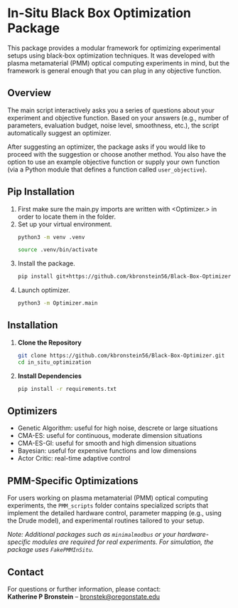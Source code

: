 # In-Situ Black Box Optimization Package

This package provides a modular framework for optimizing experimental setups using black‑box optimization techniques. It was developed with plasma metamaterial (PMM) optical computing experiments in mind, but the framework is general enough that you can plug in any objective function.

## Overview

The main script interactively asks you a series of questions about your experiment and objective function. Based on your answers (e.g., number of parameters, evaluation budget, noise level, smoothness, etc.), the script automatically suggest an optimizer.

After suggesting an optimizer, the package asks if you would like to proceed with the suggestion or choose another method. You also have the option to use an example objective function or supply your own function (via a Python module that defines a function called `user_objective`).

## Pip Installation

1. First make sure the main.py imports are written with <Optimizer.> in order to locate them in the folder.
2. Set up your virtual environment.
   ```bash
   python3 -m venv .venv
   ```
   ```bash
   source .venv/bin/activate
   ```
3. Install the package.
   ```bash
   pip install git+https://github.com/kbronstein56/Black-Box-Optimizer.git
   ```
5. Launch optimizer.
   ```bash
   python3 -m Optimizer.main
   ```

## Installation

1. **Clone the Repository**

   ```bash
   git clone https://github.com/kbronstein56/Black-Box-Optimizer.git
   cd in_situ_optimization
   ```

2. **Install Dependencies**
    ```bash
    pip install -r requirements.txt
    ```

## Optimizers
- Genetic Algorithm: useful for high noise, descrete or large situations
- CMA-ES: useful for continuous, moderate dimension situations
- CMA-ES-GI: useful for smooth and high dimension situations
- Bayesian: useful for expensive functions and low dimensions
- Actor Critic: real-time adaptive control

## PMM-Specific Optimizations

For users working on plasma metamaterial (PMM) optical computing experiments, the `PMM_scripts` folder contains specialized scripts that implement the detailed hardware control, parameter mapping (e.g., using the Drude model), and experimental routines tailored to your setup.

*Note: Additional packages such as `minimalmodbus` or your hardware-specific modules are required for real experiments. For simulation, the package uses `FakePMMInSitu`.*

## Contact

For questions or further information, please contact:  
**Katherine P Bronstein** – bronstek@oregonstate.edu
